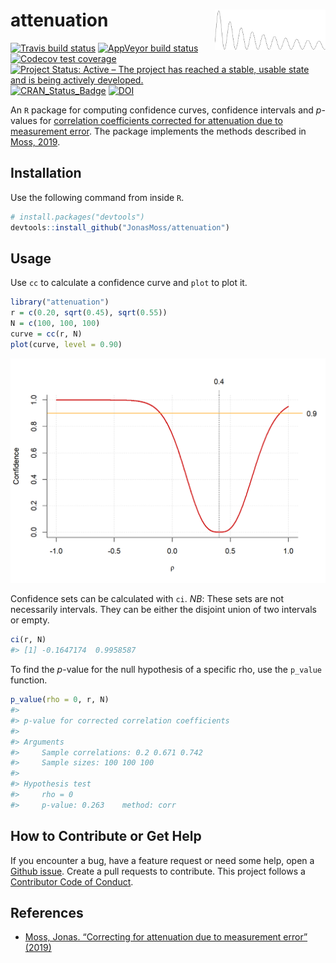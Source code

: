 
<!-- README.md is generated from README.Rmd. Please edit that file -->

# attenuation <img src="man/figures/logo.png" align="right" width="177" height="65" />

[![Travis build
status](https://travis-ci.org/JonasMoss/attenuation.svg?branch=master)](https://travis-ci.org/JonasMoss/attenuation)
[![AppVeyor build
status](https://ci.appveyor.com/api/projects/status/github/JonasMoss/attenuation?branch=master&svg=true)](https://ci.appveyor.com/project/JonasMoss/attenuation)
[![Codecov test
coverage](https://codecov.io/gh/JonasMoss/attenuation/branch/master/graph/badge.svg)](https://codecov.io/gh/JonasMoss/attenuation?branch=master)
[![Project Status: Active – The project has reached a stable, usable
state and is being actively
developed.](https://www.repostatus.org/badges/latest/active.svg)](https://www.repostatus.org/#active)
[![CRAN\_Status\_Badge](https://www.r-pkg.org/badges/version/histogramr)](https://cran.r-project.org/package=attenuation)
[![DOI](https://zenodo.org/badge/194718529.svg)](https://zenodo.org/badge/latestdoi/194718529)

An `R` package for computing confidence curves, confidence intervals and
*p*-values for [correlation coefficients corrected for attenuation due
to measurement
error](https://en.wikipedia.org/wiki/Correction_for_attenuation). The
package implements the methods described in
[Moss, 2019](https://arxiv.org/abs/1911.01576).

## Installation

Use the following command from inside `R`.

``` r
# install.packages("devtools")
devtools::install_github("JonasMoss/attenuation")
```

## Usage

Use `cc` to calculate a confidence curve and `plot` to plot it.

``` r
library("attenuation")
r = c(0.20, sqrt(0.45), sqrt(0.55))
N = c(100, 100, 100)
curve = cc(r, N)
plot(curve, level = 0.90)
```

<img src="man/figures/README-simpleuse-1.png" width="750px" />

Confidence sets can be calculated with `ci`. *NB*: These sets are not
necessarily intervals. They can be either the disjoint union of two
intervals or empty.

``` r
ci(r, N)
#> [1] -0.1647174  0.9958587
```

To find the *p*-value for the null hypothesis of a specific rho, use the
`p_value` function.

``` r
p_value(rho = 0, r, N)
#> 
#> p-value for corrected correlation coefficients
#> 
#> Arguments
#>     Sample correlations: 0.2 0.671 0.742
#>     Sample sizes: 100 100 100
#> 
#> Hypothesis test
#>     rho = 0 
#>     p-value: 0.263    method: corr
```

## How to Contribute or Get Help

If you encounter a bug, have a feature request or need some help, open a
[Github issue](https://github.com/JonasMoss/attenuation/issues). Create
a pull requests to contribute. This project follows a [Contributor Code
of
Conduct](https://www.contributor-covenant.org/version/1/4/code-of-conduct.md).

## References

  - [Moss, Jonas. “Correcting for attenuation due to measurement error”
    (2019)](https://arxiv.org/abs/1911.01576)
